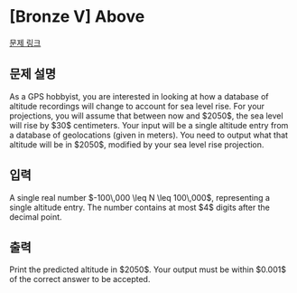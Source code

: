 # [Bronze V] Above

[문제 링크](https://www.acmicpc.net/problem/34362) 

## 문제 설명

<p>As a GPS hobbyist, you are interested in looking at how a database of altitude recordings will change to account for sea level rise. For your projections, you will assume that between now and $2050$, the sea level will rise by $30$ centimeters. Your input will be a single altitude entry from a database of geolocations (given in meters). You need to output what that altitude will be in $2050$, modified by your sea level rise projection.</p>

## 입력 

 <p>A single real number $-100\,000 \leq N \leq 100\,000$, representing a single altitude entry. The number contains at most $4$ digits after the decimal point.</p>

## 출력 

 <p>Print the predicted altitude in $2050$. Your output must be within $0.001$ of the correct answer to be accepted.</p>

